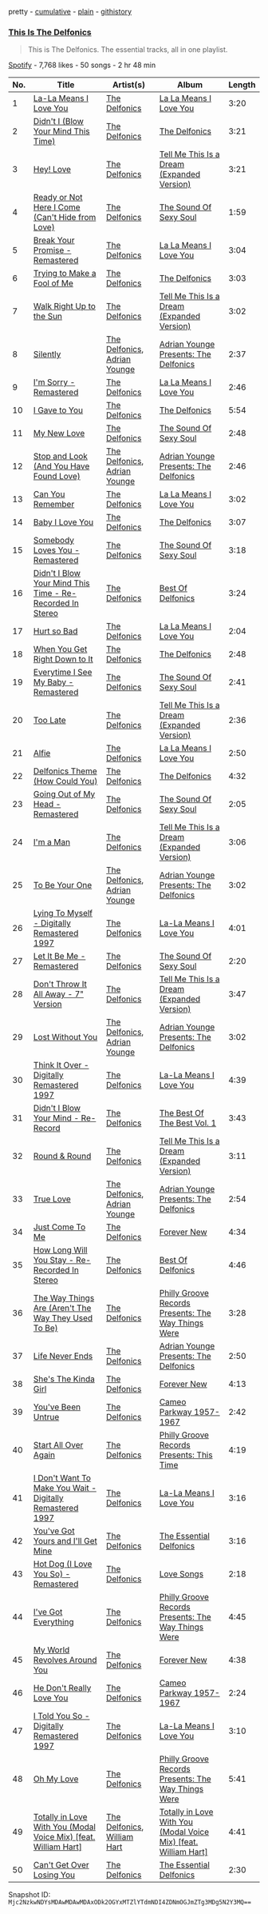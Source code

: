 pretty - [cumulative](/playlists/cumulative/37i9dQZF1DZ06evO47XPI3.md) - [plain](/playlists/plain/37i9dQZF1DZ06evO47XPI3) - [githistory](https://github.githistory.xyz/mackorone/spotify-playlist-archive/blob/main/playlists/plain/37i9dQZF1DZ06evO47XPI3)

### [This Is The Delfonics](https://open.spotify.com/playlist/37i9dQZF1DZ06evO47XPI3)

> This is The Delfonics\. The essential tracks, all in one playlist.

[Spotify](https://open.spotify.com/user/spotify) - 7,768 likes - 50 songs - 2 hr 48 min

| No. | Title | Artist(s) | Album | Length |
|---|---|---|---|---|
| 1 | [La\-La Means I Love You](https://open.spotify.com/track/58CUIzSxNpQUFvTCd8tntH) | [The Delfonics](https://open.spotify.com/artist/6YPRXu1dazGYcSZv4HJEH4) | [La La Means I Love You](https://open.spotify.com/album/2Xj7OXGWSM6JbjJjYUusLR) | 3:20 |
| 2 | [Didn't I \(Blow Your Mind This Time\)](https://open.spotify.com/track/1NeKY4qWsCnhY8fvhwQa7q) | [The Delfonics](https://open.spotify.com/artist/6YPRXu1dazGYcSZv4HJEH4) | [The Delfonics](https://open.spotify.com/album/6Ie6D0KslXxrbkOAr5sbyX) | 3:21 |
| 3 | [Hey! Love](https://open.spotify.com/track/5LVTzrOs7Ban5EpU9XkGSW) | [The Delfonics](https://open.spotify.com/artist/6YPRXu1dazGYcSZv4HJEH4) | [Tell Me This Is a Dream \(Expanded Version\)](https://open.spotify.com/album/2jOEnosh3mYjrVAqPThwdw) | 3:21 |
| 4 | [Ready or Not Here I Come \(Can't Hide from Love\)](https://open.spotify.com/track/5RnlUyTKgmd7V6tXdQcKVK) | [The Delfonics](https://open.spotify.com/artist/6YPRXu1dazGYcSZv4HJEH4) | [The Sound Of Sexy Soul](https://open.spotify.com/album/6KBNPaBdwwrSQPyz1RxRSF) | 1:59 |
| 5 | [Break Your Promise \- Remastered](https://open.spotify.com/track/6k2cegIpd6Nc2WpO6xaSIc) | [The Delfonics](https://open.spotify.com/artist/6YPRXu1dazGYcSZv4HJEH4) | [La La Means I Love You](https://open.spotify.com/album/2Xj7OXGWSM6JbjJjYUusLR) | 3:04 |
| 6 | [Trying to Make a Fool of Me](https://open.spotify.com/track/6m0r7WzauxafqK0i2U7Avr) | [The Delfonics](https://open.spotify.com/artist/6YPRXu1dazGYcSZv4HJEH4) | [The Delfonics](https://open.spotify.com/album/6Ie6D0KslXxrbkOAr5sbyX) | 3:03 |
| 7 | [Walk Right Up to the Sun](https://open.spotify.com/track/0YkyLCW2dNHZFRjNbrrwkK) | [The Delfonics](https://open.spotify.com/artist/6YPRXu1dazGYcSZv4HJEH4) | [Tell Me This Is a Dream \(Expanded Version\)](https://open.spotify.com/album/2jOEnosh3mYjrVAqPThwdw) | 3:02 |
| 8 | [Silently](https://open.spotify.com/track/5AaOh9npHduIYXum5x4JwJ) | [The Delfonics](https://open.spotify.com/artist/6YPRXu1dazGYcSZv4HJEH4), [Adrian Younge](https://open.spotify.com/artist/4aMeIY7MkJoZg7O91cmDDd) | [Adrian Younge Presents: The Delfonics](https://open.spotify.com/album/0ZZ5Hj5Ic5V21qpE84MV2M) | 2:37 |
| 9 | [I'm Sorry \- Remastered](https://open.spotify.com/track/1ORONFOMyCcwFVvfHMH2Ky) | [The Delfonics](https://open.spotify.com/artist/6YPRXu1dazGYcSZv4HJEH4) | [La La Means I Love You](https://open.spotify.com/album/2Xj7OXGWSM6JbjJjYUusLR) | 2:46 |
| 10 | [I Gave to You](https://open.spotify.com/track/7ni5SnrJnT1QwZe1rcPqhC) | [The Delfonics](https://open.spotify.com/artist/6YPRXu1dazGYcSZv4HJEH4) | [The Delfonics](https://open.spotify.com/album/6Ie6D0KslXxrbkOAr5sbyX) | 5:54 |
| 11 | [My New Love](https://open.spotify.com/track/0GvFz5xC9ksgz44l7RrCK3) | [The Delfonics](https://open.spotify.com/artist/6YPRXu1dazGYcSZv4HJEH4) | [The Sound Of Sexy Soul](https://open.spotify.com/album/6KBNPaBdwwrSQPyz1RxRSF) | 2:48 |
| 12 | [Stop and Look \(And You Have Found Love\)](https://open.spotify.com/track/7LIRioQPVvLgLVdP5qU6AW) | [The Delfonics](https://open.spotify.com/artist/6YPRXu1dazGYcSZv4HJEH4), [Adrian Younge](https://open.spotify.com/artist/4aMeIY7MkJoZg7O91cmDDd) | [Adrian Younge Presents: The Delfonics](https://open.spotify.com/album/0ZZ5Hj5Ic5V21qpE84MV2M) | 2:46 |
| 13 | [Can You Remember](https://open.spotify.com/track/4clRZa3BGHOFS52liFzwxK) | [The Delfonics](https://open.spotify.com/artist/6YPRXu1dazGYcSZv4HJEH4) | [La La Means I Love You](https://open.spotify.com/album/2Xj7OXGWSM6JbjJjYUusLR) | 3:02 |
| 14 | [Baby I Love You](https://open.spotify.com/track/2tTdwJOFZY5ofaomvP4WmY) | [The Delfonics](https://open.spotify.com/artist/6YPRXu1dazGYcSZv4HJEH4) | [The Delfonics](https://open.spotify.com/album/6Ie6D0KslXxrbkOAr5sbyX) | 3:07 |
| 15 | [Somebody Loves You \- Remastered](https://open.spotify.com/track/7LQlozny7nxRh3ZbtyCKlU) | [The Delfonics](https://open.spotify.com/artist/6YPRXu1dazGYcSZv4HJEH4) | [The Sound Of Sexy Soul](https://open.spotify.com/album/6KBNPaBdwwrSQPyz1RxRSF) | 3:18 |
| 16 | [Didn't I Blow Your Mind This Time \- Re\-Recorded In Stereo](https://open.spotify.com/track/64GIGEeP5U4F6A43oX3aek) | [The Delfonics](https://open.spotify.com/artist/6YPRXu1dazGYcSZv4HJEH4) | [Best Of Delfonics](https://open.spotify.com/album/1kiAzVH4ZE4d1xlYnruP8i) | 3:24 |
| 17 | [Hurt so Bad](https://open.spotify.com/track/5FGSizyi9HyfIVzNivq2IY) | [The Delfonics](https://open.spotify.com/artist/6YPRXu1dazGYcSZv4HJEH4) | [La La Means I Love You](https://open.spotify.com/album/2Xj7OXGWSM6JbjJjYUusLR) | 2:04 |
| 18 | [When You Get Right Down to It](https://open.spotify.com/track/3JpDpIUafzYIM1fXRPCjWX) | [The Delfonics](https://open.spotify.com/artist/6YPRXu1dazGYcSZv4HJEH4) | [The Delfonics](https://open.spotify.com/album/6Ie6D0KslXxrbkOAr5sbyX) | 2:48 |
| 19 | [Everytime I See My Baby \- Remastered](https://open.spotify.com/track/3uXHU3yclU5zb26TsooqBy) | [The Delfonics](https://open.spotify.com/artist/6YPRXu1dazGYcSZv4HJEH4) | [The Sound Of Sexy Soul](https://open.spotify.com/album/6KBNPaBdwwrSQPyz1RxRSF) | 2:41 |
| 20 | [Too Late](https://open.spotify.com/track/3W3IOmKU0sWOpBpWSiCkyH) | [The Delfonics](https://open.spotify.com/artist/6YPRXu1dazGYcSZv4HJEH4) | [Tell Me This Is a Dream \(Expanded Version\)](https://open.spotify.com/album/2jOEnosh3mYjrVAqPThwdw) | 2:36 |
| 21 | [Alfie](https://open.spotify.com/track/5L4SfaSintj8j4h2R4lFhy) | [The Delfonics](https://open.spotify.com/artist/6YPRXu1dazGYcSZv4HJEH4) | [La La Means I Love You](https://open.spotify.com/album/2Xj7OXGWSM6JbjJjYUusLR) | 2:50 |
| 22 | [Delfonics Theme \(How Could You\)](https://open.spotify.com/track/2LukR1MpbneHgRKaqGh06v) | [The Delfonics](https://open.spotify.com/artist/6YPRXu1dazGYcSZv4HJEH4) | [The Delfonics](https://open.spotify.com/album/6Ie6D0KslXxrbkOAr5sbyX) | 4:32 |
| 23 | [Going Out of My Head \- Remastered](https://open.spotify.com/track/3rnqNaoFbupOaGq8Y1Sk6E) | [The Delfonics](https://open.spotify.com/artist/6YPRXu1dazGYcSZv4HJEH4) | [The Sound Of Sexy Soul](https://open.spotify.com/album/6KBNPaBdwwrSQPyz1RxRSF) | 2:05 |
| 24 | [I'm a Man](https://open.spotify.com/track/1Z2Grc4FUpayjdq0hgJVvs) | [The Delfonics](https://open.spotify.com/artist/6YPRXu1dazGYcSZv4HJEH4) | [Tell Me This Is a Dream \(Expanded Version\)](https://open.spotify.com/album/2jOEnosh3mYjrVAqPThwdw) | 3:06 |
| 25 | [To Be Your One](https://open.spotify.com/track/1pL0uCLYkpG7WjWBTBjrOY) | [The Delfonics](https://open.spotify.com/artist/6YPRXu1dazGYcSZv4HJEH4), [Adrian Younge](https://open.spotify.com/artist/4aMeIY7MkJoZg7O91cmDDd) | [Adrian Younge Presents: The Delfonics](https://open.spotify.com/album/0ZZ5Hj5Ic5V21qpE84MV2M) | 3:02 |
| 26 | [Lying To Myself \- Digitally Remastered 1997](https://open.spotify.com/track/1wNKxbMVz1l1TLoZclQxKV) | [The Delfonics](https://open.spotify.com/artist/6YPRXu1dazGYcSZv4HJEH4) | [La\-La Means I Love You](https://open.spotify.com/album/661re5NCCdkxHaCG3xv8k5) | 4:01 |
| 27 | [Let It Be Me \- Remastered](https://open.spotify.com/track/20RH7gcytQ3cUeP50RjRMB) | [The Delfonics](https://open.spotify.com/artist/6YPRXu1dazGYcSZv4HJEH4) | [The Sound Of Sexy Soul](https://open.spotify.com/album/6KBNPaBdwwrSQPyz1RxRSF) | 2:20 |
| 28 | [Don't Throw It All Away \- 7" Version](https://open.spotify.com/track/5ke5fPNXizlAX11dGVNv4W) | [The Delfonics](https://open.spotify.com/artist/6YPRXu1dazGYcSZv4HJEH4) | [Tell Me This Is a Dream \(Expanded Version\)](https://open.spotify.com/album/2jOEnosh3mYjrVAqPThwdw) | 3:47 |
| 29 | [Lost Without You](https://open.spotify.com/track/5BYhdaZkJaGfDbUmIUb9Kt) | [The Delfonics](https://open.spotify.com/artist/6YPRXu1dazGYcSZv4HJEH4), [Adrian Younge](https://open.spotify.com/artist/4aMeIY7MkJoZg7O91cmDDd) | [Adrian Younge Presents: The Delfonics](https://open.spotify.com/album/0ZZ5Hj5Ic5V21qpE84MV2M) | 3:02 |
| 30 | [Think It Over \- Digitally Remastered 1997](https://open.spotify.com/track/4OvI7trjELxJHuuNPCjO9R) | [The Delfonics](https://open.spotify.com/artist/6YPRXu1dazGYcSZv4HJEH4) | [La\-La Means I Love You](https://open.spotify.com/album/661re5NCCdkxHaCG3xv8k5) | 4:39 |
| 31 | [Didn't I Blow Your Mind \- Re\-Record](https://open.spotify.com/track/7hl3HTDS0U9PvMeO1jkOSq) | [The Delfonics](https://open.spotify.com/artist/6YPRXu1dazGYcSZv4HJEH4) | [The Best Of The Best Vol\. 1](https://open.spotify.com/album/1O9s8jH1RC627KYGCw0vJJ) | 3:43 |
| 32 | [Round & Round](https://open.spotify.com/track/2SbXVopNbJtU088mzkfBIS) | [The Delfonics](https://open.spotify.com/artist/6YPRXu1dazGYcSZv4HJEH4) | [Tell Me This Is a Dream \(Expanded Version\)](https://open.spotify.com/album/2jOEnosh3mYjrVAqPThwdw) | 3:11 |
| 33 | [True Love](https://open.spotify.com/track/5FCXAcyigv2nsBx3TI5Y7Z) | [The Delfonics](https://open.spotify.com/artist/6YPRXu1dazGYcSZv4HJEH4), [Adrian Younge](https://open.spotify.com/artist/4aMeIY7MkJoZg7O91cmDDd) | [Adrian Younge Presents: The Delfonics](https://open.spotify.com/album/0ZZ5Hj5Ic5V21qpE84MV2M) | 2:54 |
| 34 | [Just Come To Me](https://open.spotify.com/track/2hLyef5hQ0SQPMsQbFbl3Q) | [The Delfonics](https://open.spotify.com/artist/6YPRXu1dazGYcSZv4HJEH4) | [Forever New](https://open.spotify.com/album/05OozttCHVJ9OdTRN07dFn) | 4:34 |
| 35 | [How Long Will You Stay \- Re\-Recorded In Stereo](https://open.spotify.com/track/7LVpQBczvJBhkiezh2316d) | [The Delfonics](https://open.spotify.com/artist/6YPRXu1dazGYcSZv4HJEH4) | [Best Of Delfonics](https://open.spotify.com/album/1kiAzVH4ZE4d1xlYnruP8i) | 4:46 |
| 36 | [The Way Things Are \(Aren't The Way They Used To Be\)](https://open.spotify.com/track/7bMzxxzDoXkMJQiCjv88RU) | [The Delfonics](https://open.spotify.com/artist/6YPRXu1dazGYcSZv4HJEH4) | [Philly Groove Records Presents: The Way Things Were](https://open.spotify.com/album/0v9VmBNpHA23zKo3lbTEIJ) | 3:28 |
| 37 | [Life Never Ends](https://open.spotify.com/track/7367xyX35DY5U1bgkA467M) | [The Delfonics](https://open.spotify.com/artist/6YPRXu1dazGYcSZv4HJEH4) | [Adrian Younge Presents: The Delfonics](https://open.spotify.com/album/0ZZ5Hj5Ic5V21qpE84MV2M) | 2:50 |
| 38 | [She's The Kinda Girl](https://open.spotify.com/track/3QXJsJ9R31nSo6uierSCeE) | [The Delfonics](https://open.spotify.com/artist/6YPRXu1dazGYcSZv4HJEH4) | [Forever New](https://open.spotify.com/album/05OozttCHVJ9OdTRN07dFn) | 4:13 |
| 39 | [You've Been Untrue](https://open.spotify.com/track/4CbNwQ6eB1Zokn6c2JWLBB) | [The Delfonics](https://open.spotify.com/artist/6YPRXu1dazGYcSZv4HJEH4) | [Cameo Parkway 1957\-1967](https://open.spotify.com/album/6TiKOg5gJsYMPYkc42HXvo) | 2:42 |
| 40 | [Start All Over Again](https://open.spotify.com/track/3T94VAbOrvsKgXEFsTLEOb) | [The Delfonics](https://open.spotify.com/artist/6YPRXu1dazGYcSZv4HJEH4) | [Philly Groove Records Presents: This Time](https://open.spotify.com/album/4JiEK0vq0RvCZIYB4PdCMs) | 4:19 |
| 41 | [I Don't Want To Make You Wait \- Digitally Remastered 1997](https://open.spotify.com/track/4rkaHrn9km42iXvanYA0nm) | [The Delfonics](https://open.spotify.com/artist/6YPRXu1dazGYcSZv4HJEH4) | [La\-La Means I Love You](https://open.spotify.com/album/661re5NCCdkxHaCG3xv8k5) | 3:16 |
| 42 | [You've Got Yours and I'll Get Mine](https://open.spotify.com/track/1kv28lKIdRA2aydk5ZYtW2) | [The Delfonics](https://open.spotify.com/artist/6YPRXu1dazGYcSZv4HJEH4) | [The Essential Delfonics](https://open.spotify.com/album/0yBRZK5b6TmZGJ7sCm23jQ) | 3:16 |
| 43 | [Hot Dog \(I Love You So\) \- Remastered](https://open.spotify.com/track/7ulFQzcnIDm337xLiQMYx4) | [The Delfonics](https://open.spotify.com/artist/6YPRXu1dazGYcSZv4HJEH4) | [Love Songs](https://open.spotify.com/album/47I69OChJY93PaFpCRhS31) | 2:18 |
| 44 | [I've Got Everything](https://open.spotify.com/track/1Xe3QCAuTkwQLBbxfQamz3) | [The Delfonics](https://open.spotify.com/artist/6YPRXu1dazGYcSZv4HJEH4) | [Philly Groove Records Presents: The Way Things Were](https://open.spotify.com/album/0v9VmBNpHA23zKo3lbTEIJ) | 4:45 |
| 45 | [My World Revolves Around You](https://open.spotify.com/track/1Bb8niOtFuv0M07uCEDpvb) | [The Delfonics](https://open.spotify.com/artist/6YPRXu1dazGYcSZv4HJEH4) | [Forever New](https://open.spotify.com/album/05OozttCHVJ9OdTRN07dFn) | 4:38 |
| 46 | [He Don't Really Love You](https://open.spotify.com/track/7vLulg0d9DreZngW3SsPvz) | [The Delfonics](https://open.spotify.com/artist/6YPRXu1dazGYcSZv4HJEH4) | [Cameo Parkway 1957\-1967](https://open.spotify.com/album/6TiKOg5gJsYMPYkc42HXvo) | 2:24 |
| 47 | [I Told You So \- Digitally Remastered 1997](https://open.spotify.com/track/56lTbw4gJtOaLaWYkgBwx1) | [The Delfonics](https://open.spotify.com/artist/6YPRXu1dazGYcSZv4HJEH4) | [La\-La Means I Love You](https://open.spotify.com/album/661re5NCCdkxHaCG3xv8k5) | 3:10 |
| 48 | [Oh My Love](https://open.spotify.com/track/6o2OoZbn5shmkO7AVKbRe1) | [The Delfonics](https://open.spotify.com/artist/6YPRXu1dazGYcSZv4HJEH4) | [Philly Groove Records Presents: The Way Things Were](https://open.spotify.com/album/0v9VmBNpHA23zKo3lbTEIJ) | 5:41 |
| 49 | [Totally in Love With You \(Modal Voice Mix\) \[feat\. William Hart\]](https://open.spotify.com/track/4wqLjjkwhj5rMuLEV1XLjg) | [The Delfonics](https://open.spotify.com/artist/6YPRXu1dazGYcSZv4HJEH4), [William Hart](https://open.spotify.com/artist/2Y3pUok6I8CqV4m9vqQJwH) | [Totally in Love With You \(Modal Voice Mix\) \[feat\. William Hart\]](https://open.spotify.com/album/49a2Z6m6J9fH0PTYuPsDjG) | 4:41 |
| 50 | [Can't Get Over Losing You](https://open.spotify.com/track/7ejLrBSdqORsHcMDCd26RO) | [The Delfonics](https://open.spotify.com/artist/6YPRXu1dazGYcSZv4HJEH4) | [The Essential Delfonics](https://open.spotify.com/album/0yBRZK5b6TmZGJ7sCm23jQ) | 2:30 |

Snapshot ID: `Mjc2NzkwNDYsMDAwMDAwMDAxODk2OGYxMTZlYTdmNDI4ZDNmOGJmZTg3MDg5N2Y3MQ==`
